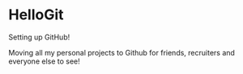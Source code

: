 # HelloGit
Setting up GitHub!

Moving all my personal projects to Github for friends, recruiters and everyone else to see! 
